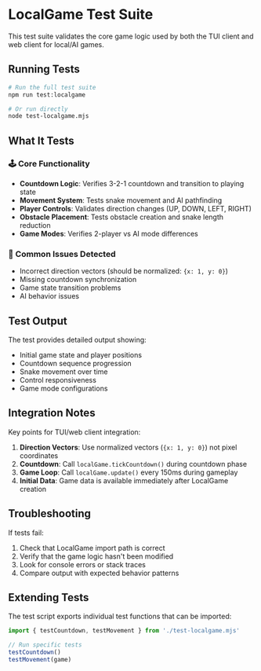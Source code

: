 # LocalGame Test Suite

This test suite validates the core game logic used by both the TUI client and web client for local/AI games.

## Running Tests

```bash
# Run the full test suite
npm run test:localgame

# Or run directly
node test-localgame.mjs
```

## What It Tests

### 🕹️ Core Functionality
- **Countdown Logic**: Verifies 3-2-1 countdown and transition to playing state
- **Movement System**: Tests snake movement and AI pathfinding
- **Player Controls**: Validates direction changes (UP, DOWN, LEFT, RIGHT)
- **Obstacle Placement**: Tests obstacle creation and snake length reduction
- **Game Modes**: Verifies 2-player vs AI mode differences

### 🐛 Common Issues Detected
- Incorrect direction vectors (should be normalized: `{x: 1, y: 0}`)
- Missing countdown synchronization
- Game state transition problems
- AI behavior issues

## Test Output

The test provides detailed output showing:
- Initial game state and player positions
- Countdown sequence progression
- Snake movement over time
- Control responsiveness
- Game mode configurations

## Integration Notes

Key points for TUI/web client integration:

1. **Direction Vectors**: Use normalized vectors (`{x: 1, y: 0}`) not pixel coordinates
2. **Countdown**: Call `localGame.tickCountdown()` during countdown phase
3. **Game Loop**: Call `localGame.update()` every 150ms during gameplay
4. **Initial Data**: Game data is available immediately after LocalGame creation

## Troubleshooting

If tests fail:
1. Check that LocalGame import path is correct
2. Verify that the game logic hasn't been modified
3. Look for console errors or stack traces
4. Compare output with expected behavior patterns

## Extending Tests

The test script exports individual test functions that can be imported:

```javascript
import { testCountdown, testMovement } from './test-localgame.mjs'

// Run specific tests
testCountdown()
testMovement(game)
```